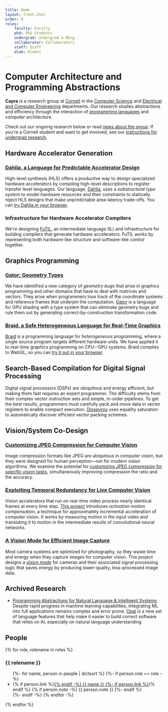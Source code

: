 ```yaml
---
title: Home
layout: front.html
order: 0
roles:
    faculty: Faculty
    phd: PhD Students
    undergrad: Undergrad & MEng
    collaborator: Collaborators
    staff: Staff
    alum: Alumni
---
```

# Computer Architecture and Programming Abstractions

**Capra** is a research group at [Cornell][] in the [Computer Science][cs] and [Electrical and Computer Engineering][ece] departments.
Our research studies abstractions and efficiency through the interaction of [programming languages][cupl] and computer architecture.

Check out our ongoing research below or read [news about the group][news].
If you're a Cornell student and want to get involved, see our [instructions for undergrad research][ugrad].

[ece]: http://www.ece.cornell.edu
[cs]: http://www.cs.cornell.edu
[cornell]: http://www.cornell.edu
[cupl]: http://pl.cs.cornell.edu
[news]: /news/
[ugrad]: /ugresearch.html


<section class="projects">

## Hardware Accelerator Generation

### [Dahlia, a Language for Predictable Accelerator Design][dahlia]

High-level synthesis (HLS) offers a productive way to design specialized
hardware accelerators by compiling high-level descriptions to register
transfer level languages. Our language, [Dahlia][dahlia], uses a *substructural
type system* to model hardware resources and their constraints to statically
reject HLS designs that make unpredictable area-latency trade-offs. You
can [try Dahlia in your browser](https://capra.cs.cornell.edu/dahlia).

[dahlia]: https://capra.cs.cornell.edu/dahlia

### Infrastructure for Hardware Accelerator Compilers

We're designing [FuTIL](https://github.com/cucapra/futil/), an intermediate language (IL) and infrastructure for building compilers that generate hardware accelerators.
FuTIL works by representing both hardware-like *structure* and software-like *control* together.


## Graphics Programming

### [Gator: Geometry Types][gator]

We have identified a new category of *geometry bugs* that arise in graphics programming and other domains that have to deal with matrices and vectors.
They arise when programmers lose track of the coordinate systems and reference frames that underpin the computation.
[Gator][] is a language for GPU shading with a type system that can eliminate geometry bugs and rule them out by generating correct-by-construction transformation code.

[gator]: https://github.com/cucapra/linguine/

### [Braid, a Safe Heterogeneous Language for Real-Time Graphics](https://capra.cs.cornell.edu/braid/)

[Braid](https://capra.cs.cornell.edu/braid/) is a programming language for *heterogeneous programming*, where a single source program targets different hardware units. We have applied it to real-time graphics programming on CPU--GPU systems. Braid compiles to WebGL, so you can [try it out in your browser](https://capra.cs.cornell.edu/braid/dingus/#example=phong).


## Search-Based Compilation for Digital Signal Processing

Digital signal processors (DSPs) are ubiquitous and energy efficient, but making them fast requires an expert programmer. The difficulty stems from their complex vector instruction sets and simple, in-order pipelines. To get the best results, programmers must carefully pack and move data in vector registers to enable compact execution. [Diospyros][diospyros] uses equality saturation to automatically discover efficient vector packing schemes.

[diospyros]: https://github.com/cucapra/diospyros


## Vision/System Co-Design

### [Customizing JPEG Compression for Computer Vision][deepjpeg]

Image compression formats like JPEG are ubiquitous in computer vision, but they were designed for human perception—not for modern vision algorithms.
We examine the potential for [customizing JPEG compression for specific vision tasks][deepjpeg], simultaneously improving compression the ratio and the accuracy.

[deepjpeg]: https://www.cs.cornell.edu/~asampson/media/papers/deepjpeg-recoml2020.pdf

### [Exploiting Temporal Redundancy for Live Computer Vision][eva2]

Vision accelerators that run on real-time video process nearly identical frames at every time step. [This project][eva2] introduces *activation motion compensation*, a technique for approximately incremental acceleration of computer vision. It works by measuring motion in the input video and translating it to motion in the intermediate results of convolutional neural networks.

[eva2]: /research/eva2

### [A Vision Mode for Efficient Image Capture][visionmode]

Most camera systems are optimized for photography, so they waste time and energy when they capture images for computer vision. This project designs a [*vision mode*][visionmode] for cameras and their associated signal processing logic that saves energy by producing lower-quality, less-processed image data.

[visionmode]: /research/visionmode

</section>


## Archived Research

* [Programming Abstractions for Natural Language &amp; Intelligent Systems][opal]  
  Despite rapid progress in machine learning capabilities, integrating ML into full applications remains complex and error prone. [Opal][] is a new set of language features that help make it easier to build correct software that relies on AI, especially on natural language understanding.

[opal]: /research/opal


## People

<div class="people">
  {% for role, rolename in roles %}
  <div class="category">
    <h3>{{ rolename }}</h3>
    <ul>
      {%- for name, person in people | dictsort %}
      {%- if person.role == role -%}
      <li>
        {% if person.link %}<a href="{{ person.link }}">{% endif -%}
        {{ name }}
        {%- if person.link %}</a>{% endif %}
        {% if person.note -%}
        <span class="note">{{ person.note }}</span>
        {%- endif %}
      </li>
      {%- endif -%}
      {% endfor -%}
    </ul>
  </div>
  {% endfor %}
</div>
